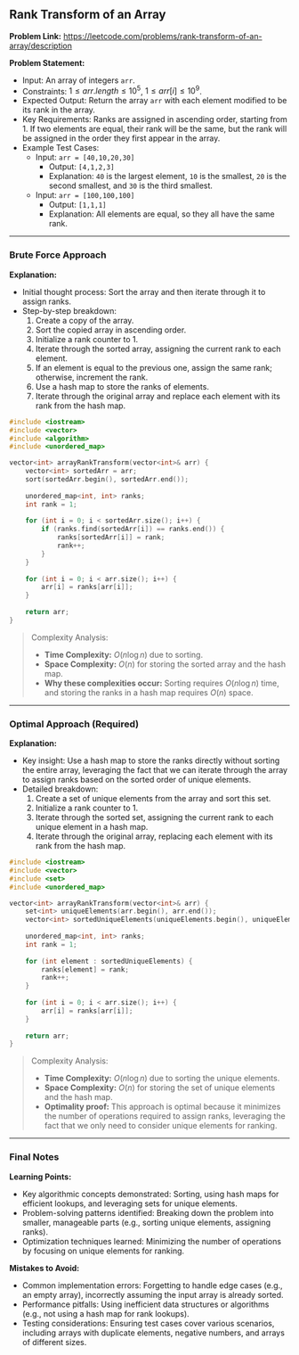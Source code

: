 ## Rank Transform of an Array
**Problem Link:** https://leetcode.com/problems/rank-transform-of-an-array/description

**Problem Statement:**
- Input: An array of integers `arr`.
- Constraints: $1 \leq arr.length \leq 10^5$, $1 \leq arr[i] \leq 10^9$.
- Expected Output: Return the array `arr` with each element modified to be its rank in the array.
- Key Requirements: Ranks are assigned in ascending order, starting from 1. If two elements are equal, their rank will be the same, but the rank will be assigned in the order they first appear in the array.
- Example Test Cases:
  - Input: `arr = [40,10,20,30]`
    - Output: `[4,1,2,3]`
    - Explanation: `40` is the largest element, `10` is the smallest, `20` is the second smallest, and `30` is the third smallest.
  - Input: `arr = [100,100,100]`
    - Output: `[1,1,1]`
    - Explanation: All elements are equal, so they all have the same rank.

---

### Brute Force Approach
**Explanation:**
- Initial thought process: Sort the array and then iterate through it to assign ranks.
- Step-by-step breakdown:
  1. Create a copy of the array.
  2. Sort the copied array in ascending order.
  3. Initialize a rank counter to 1.
  4. Iterate through the sorted array, assigning the current rank to each element.
  5. If an element is equal to the previous one, assign the same rank; otherwise, increment the rank.
  6. Use a hash map to store the ranks of elements.
  7. Iterate through the original array and replace each element with its rank from the hash map.

```cpp
#include <iostream>
#include <vector>
#include <algorithm>
#include <unordered_map>

vector<int> arrayRankTransform(vector<int>& arr) {
    vector<int> sortedArr = arr;
    sort(sortedArr.begin(), sortedArr.end());
    
    unordered_map<int, int> ranks;
    int rank = 1;
    
    for (int i = 0; i < sortedArr.size(); i++) {
        if (ranks.find(sortedArr[i]) == ranks.end()) {
            ranks[sortedArr[i]] = rank;
            rank++;
        }
    }
    
    for (int i = 0; i < arr.size(); i++) {
        arr[i] = ranks[arr[i]];
    }
    
    return arr;
}
```

> Complexity Analysis:
> - **Time Complexity:** $O(n \log n)$ due to sorting.
> - **Space Complexity:** $O(n)$ for storing the sorted array and the hash map.
> - **Why these complexities occur:** Sorting requires $O(n \log n)$ time, and storing the ranks in a hash map requires $O(n)$ space.

---

### Optimal Approach (Required)
**Explanation:**
- Key insight: Use a hash map to store the ranks directly without sorting the entire array, leveraging the fact that we can iterate through the array to assign ranks based on the sorted order of unique elements.
- Detailed breakdown:
  1. Create a set of unique elements from the array and sort this set.
  2. Initialize a rank counter to 1.
  3. Iterate through the sorted set, assigning the current rank to each unique element in a hash map.
  4. Iterate through the original array, replacing each element with its rank from the hash map.

```cpp
#include <iostream>
#include <vector>
#include <set>
#include <unordered_map>

vector<int> arrayRankTransform(vector<int>& arr) {
    set<int> uniqueElements(arr.begin(), arr.end());
    vector<int> sortedUniqueElements(uniqueElements.begin(), uniqueElements.end());
    
    unordered_map<int, int> ranks;
    int rank = 1;
    
    for (int element : sortedUniqueElements) {
        ranks[element] = rank;
        rank++;
    }
    
    for (int i = 0; i < arr.size(); i++) {
        arr[i] = ranks[arr[i]];
    }
    
    return arr;
}
```

> Complexity Analysis:
> - **Time Complexity:** $O(n \log n)$ due to sorting the unique elements.
> - **Space Complexity:** $O(n)$ for storing the set of unique elements and the hash map.
> - **Optimality proof:** This approach is optimal because it minimizes the number of operations required to assign ranks, leveraging the fact that we only need to consider unique elements for ranking.

---

### Final Notes
**Learning Points:**
- Key algorithmic concepts demonstrated: Sorting, using hash maps for efficient lookups, and leveraging sets for unique elements.
- Problem-solving patterns identified: Breaking down the problem into smaller, manageable parts (e.g., sorting unique elements, assigning ranks).
- Optimization techniques learned: Minimizing the number of operations by focusing on unique elements for ranking.

**Mistakes to Avoid:**
- Common implementation errors: Forgetting to handle edge cases (e.g., an empty array), incorrectly assuming the input array is already sorted.
- Performance pitfalls: Using inefficient data structures or algorithms (e.g., not using a hash map for rank lookups).
- Testing considerations: Ensuring test cases cover various scenarios, including arrays with duplicate elements, negative numbers, and arrays of different sizes.